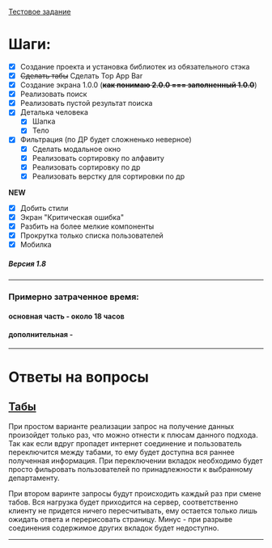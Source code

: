 
[Тестовое задание](https://github.com/appKODE/trainee-test-frontend)

# Шаги:

- [x] Создание проекта и установка библиотек из обязательного стэка
- [X] ~~Сделать табы~~ Сделать Top App Bar
- [X] Создание экрана 1.0.0 (~~**как понимаю 2.0.0 === заполненный 1.0.0**~~)
- [X] Реализовать поиск
- [X] Реализовать пустой результат поиска
- [X] Деталька человека
    - [X] Шапка
    - [X] Тело
- [X] Фильтрация (по ДР будет сложненько неверное)
    - [X] Сделать модальное окно
    - [X] Реализовать сортировку по алфавиту
    - [X] Реализовать сортировку по др
    - [X] Реализовать верстку для сортировки по др

**NEW**

- [X] Добить стили
- [X] Экран "Критическая ошибка"
- [X] Разбить на более мелкие компоненты
- [X] Прокрутка только списка пользователей
- [X] Мобилка

##### Версия 1.8

---
### Примерно затраченное время:
#### основная часть - около 18 часов
#### дополнительная - 

---

# Ответы на вопросы

## [Табы](https://github.com/appKODE/trainee-test-frontend#%D0%B7%D0%B0%D0%B4%D0%B0%D0%BD%D0%B8%D0%B5-%D1%81%D0%BE-%D0%B7%D0%B2%D1%91%D0%B7%D0%B4%D0%BE%D1%87%D0%BA%D0%BE%D0%B9)

При простом варианте реализации запрос на получение данных произойдет только раз, что можно отнести к плюсам данного
подхода. Так как если вдруг пропадет интернет соединение и пользователь переключится между табами, 
то ему будет доступна вся раннее полученная информация. 
При переключении вкладок необходимо будет просто фильровать пользователей по принадлежности к выбранному департаменту. 

При втором варинте запросы будут происходить каждый раз при смене табов. Вся нагрузка будет приходится на сервер,
соответственно клиенту не придется ничего пересчитывать, ему остается только лишь ожидать ответа и перерисовать страницу. 
Минус - при разрыве соединения содержимое других вкладок будет недоступно.

---

## 
